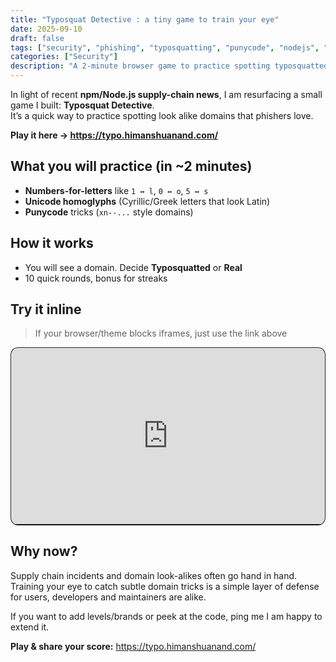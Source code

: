 ```yaml
---
title: "Typosquat Detective : a tiny game to train your eye"
date: 2025-09-10
draft: false
tags: ["security", "phishing", "typosquatting", "punycode", "nodejs", "supply-chain"]
categories: ["Security"]
description: "A 2-minute browser game to practice spotting typosquatted domains numbers for letters, Unicode homoglyphs and Punycode."
---
```


In light of recent **npm/Node.js supply-chain news**, I am resurfacing a small game I built: **Typosquat Detective**.  
It’s a quick way to practice spotting look alike domains that phishers love.

**Play it here → <https://typo.himanshuanand.com/>**

## What you will practice (in ~2 minutes)

- **Numbers-for-letters** like `1 ↔ l`, `0 ↔ o`, `5 ↔ s`
- **Unicode homoglyphs** (Cyrillic/Greek letters that look Latin)
- **Punycode** tricks (`xn--...` style domains)

## How it works
- You will see a domain. Decide **Typosquatted** or **Real**
- 10 quick rounds, bonus for streaks

## Try it inline
> If your browser/theme blocks iframes, just use the link above

<div style="border:1px solid rgba(255,255,255,.15); border-radius:12px; overflow:hidden; background:#000; aspect-ratio:16/9; max-height:720px;">
  <iframe
    src="https://typo.himanshuanand.com/"
    style="width:100%; height:100%; border:0; background:#000;"
    loading="lazy"
    referrerpolicy="no-referrer"
    sandbox="allow-scripts allow-same-origin allow-forms"
    title="Typosquat Detective">
  </iframe>
</div>

## Why now?
Supply chain incidents and domain look-alikes often go hand in hand. Training your eye to catch subtle domain tricks is a simple layer of defense for users, developers and maintainers are alike.

If you want to add levels/brands or peek at the code, ping me I am happy to extend it.

**Play & share your score:** <https://typo.himanshuanand.com/>
